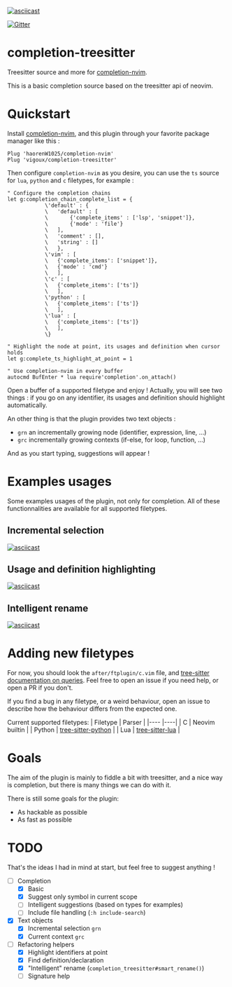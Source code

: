 [![asciicast](https://asciinema.org/a/318046.svg)](https://asciinema.org/a/318046)

[![Gitter](https://badges.gitter.im/completion-nvim/community.svg)](https://gitter.im/completion-nvim/community?utm_source=badge&utm_medium=badge&utm_campaign=pr-badge)
# completion-treesitter
Treesitter source and more for [completion-nvim](https://github.com/haorenW1025/completion-nvim).

This is a basic completion source based on the treesitter api of neovim.

# Quickstart

Install [completion-nvim](https://github.com/haorenW1025/completion-nvim), and this plugin through your favorite package
manager like this :
```vim
Plug 'haorenW1025/completion-nvim'
Plug 'vigoux/completion-treesitter'
```

Then configure `completion-nvim` as you desire, you can use the `ts` source for `lua`, `python` and `c` filetypes, for example :
```vim
" Configure the completion chains
let g:completion_chain_complete_list = {
			\'default' : {
			\	'default' : [
			\		{'complete_items' : ['lsp', 'snippet']},
			\		{'mode' : 'file'}
			\	],
			\	'comment' : [],
			\	'string' : []
			\	},
			\'vim' : [
			\	{'complete_items': ['snippet']},
			\	{'mode' : 'cmd'}
			\	],
			\'c' : [
			\	{'complete_items': ['ts']}
			\	],
			\'python' : [
			\	{'complete_items': ['ts']}
			\	],
			\'lua' : [
			\	{'complete_items': ['ts']}
			\	],
			\}

" Highlight the node at point, its usages and definition when cursor holds
let g:complete_ts_highlight_at_point = 1

" Use completion-nvim in every buffer
autocmd BufEnter * lua require'completion'.on_attach()
```

Open a buffer of a supported filetype and enjoy !
Actually, you will see two things : if you go on any identifier, its usages and definition should highlight automatically.

An other thing is that the plugin provides two text objects :
  - `grn` an incrementally growing node (identifier, expression, line, ...)
  - `grc` incrementally growing contexts (if-else, for loop, function, ...)

And as you start typing, suggestions will appear !

# Examples usages

Some examples usages of the plugin, not only for completion.
All of these functionnalities are available for all supported filetypes.

## Incremental selection
[![asciicast](https://asciinema.org/a/317904.svg)](https://asciinema.org/a/317904)

## Usage and definition highlighting

[![asciicast](https://asciinema.org/a/318049.svg)](https://asciinema.org/a/318049)

## Intelligent rename

[![asciicast](https://asciinema.org/a/318061.svg)](https://asciinema.org/a/318061)

# Adding new filetypes

For now, you should look the `after/ftplugin/c.vim` file, and [tree-sitter documentation on
queries](https://tree-sitter.github.io/tree-sitter/syntax-highlighting#queries). Feel free to open an issue if you need
help, or open a PR if you don't.

If you find a bug in any filetype, or a weird behaviour, open an issue to describe how the behaviour differs from the
expected one.

Current supported filetypes:
| Filetype	| Parser |
|----		|----|
| C			| Neovim builtin |
| Python	| [tree-sitter-python](https://github.com/tree-sitter/tree-sitter-python) |
| Lua		| [tree-sitter-lua](https://github.com/vigoux/tree-sitter-lua) |


# Goals
The aim of the plugin is mainly to fiddle a bit with treesitter, and a nice way is completion, but there is many things we can do with it.

There is still some goals for the plugin:
  - As hackable as possible
  - As fast as possible

# TODO
That's the ideas I had in mind at start, but feel free to suggest anything !

  - [ ] Completion
    - [x] Basic
    - [x] Suggest only symbol in current scope
    - [ ] Intelligent suggestions (based on types for examples)
    - [ ] Include file handling (`:h include-search`)
  - [x] Text objects
    - [x] Incremental selection `grn`
    - [x] Current context `grc`
  - [ ] Refactoring helpers
    - [x] Highlight identifiers at point
    - [x] Find definition/declaration
    - [x] "Intelligent" rename (`completion_treesitter#smart_rename()`)
    - [ ] Signature help
